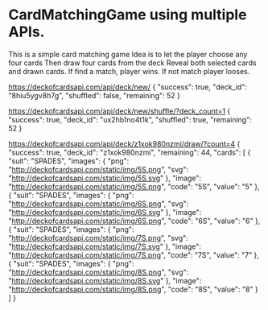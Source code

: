 # CardMatchingGame using multiple APIs.
This is a simple card matching game
Idea is to let the player choose any four cards
Then draw four cards from the deck
Reveal both selected cards and drawn cards.
If find a match, player wins. If not match player looses.

https://deckofcardsapi.com/api/deck/new/
{
"success": true,
"deck_id": "8hiu5ygv8h7g",
"shuffled": false,
"remaining": 52
}

https://deckofcardsapi.com/api/deck/new/shuffle/?deck_count=1
{
"success": true,
"deck_id": "ux2hb1no4t1k",
"shuffled": true,
"remaining": 52
}


https://deckofcardsapi.com/api/deck/z1xok980nzmi/draw/?count=4
{
"success": true,
"deck_id": "z1xok980nzmi",
"remaining": 44,
"cards": [
{
"suit": "SPADES",
"images": {
"png": "http://deckofcardsapi.com/static/img/5S.png",
"svg": "http://deckofcardsapi.com/static/img/5S.svg"
},
"image": "http://deckofcardsapi.com/static/img/5S.png",
"code": "5S",
"value": "5"
},
{
"suit": "SPADES",
"images": {
"png": "http://deckofcardsapi.com/static/img/6S.png",
"svg": "http://deckofcardsapi.com/static/img/6S.svg"
},
"image": "http://deckofcardsapi.com/static/img/6S.png",
"code": "6S",
"value": "6"
},
{
"suit": "SPADES",
"images": {
"png": "http://deckofcardsapi.com/static/img/7S.png",
"svg": "http://deckofcardsapi.com/static/img/7S.svg"
},
"image": "http://deckofcardsapi.com/static/img/7S.png",
"code": "7S",
"value": "7"
},
{
"suit": "SPADES",
"images": {
"png": "http://deckofcardsapi.com/static/img/8S.png",
"svg": "http://deckofcardsapi.com/static/img/8S.svg"
},
"image": "http://deckofcardsapi.com/static/img/8S.png",
"code": "8S",
"value": "8"
}
]
}